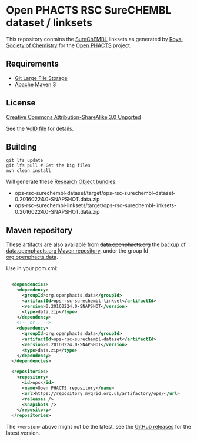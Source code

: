 # Open PHACTS RSC SureCHEMBL dataset / linksets 

This repository contains the [SureChEMBL](https://www.surechembl.org/) 
linksets as generated
by [Royal Society of Chemistry](http://www.rsc.org/) for the 
[Open PHACTS](http://www.openphacts.org/) project.


## Requirements

* [Git Large File Storage](https://help.github.com/articles/versioning-large-files/)
* [Apache Maven 3](http://maven.apache.org/download.cgi)

## License

[Creative Commons Attribution-ShareAlike 3.0 Unported](http://creativecommons.org/licenses/by-sa/3.0/)

See the [VoID file](ops-rsc-surechembl-dataset/data/void_2016-02-24.ttl) for details.

## Building

    git lfs update
    git lfs pull # Get the big files
    mvn clean install
    
Will generate these [Research Object bundles](http://w3id.org/bundle/):
 
* ops-rsc-surechembl-dataset/target/ops-rsc-surechembl-dataset-0.20160224.0-SNAPSHOT.data.zip
* ops-rsc-surechembl-linksets/target/ops-rsc-surechembl-linksets-0.20160224.0-SNAPSHOT.data.zip
  
## Maven repository

These artifacts are also available from ~~data.openphacts.org~~ the 
[backup of data.openphacts.org Maven repository](https://repository.mygrid.org.uk/artifactory/ops/), 
under the group Id 
[org.openphacts.data](https://repository.mygrid.org.uk/artifactory/ops/org/openphacts/data/).


Use in your pom.xml:

```xml

  <dependencies>
    <dependency>
      <groupId>org.openphacts.data</groupId>
      <artifactId>ops-rsc-surechembl-linkset</artifactId>
      <version>0.20160224.0-SNAPSHOT</version>
      <type>data.zip</type>
    </dependency>
    <!-- or.. -->
    <dependency>
      <groupId>org.openphacts.data</groupId>
      <artifactId>ops-rsc-surechembl-dataset</artifactId>
      <version>0.20160224.0-SNAPSHOT</version>
      <type>data.zip</type>
    </dependency>
  </dependencies>

  <repositories>
    <repository>
      <id>ops</id>
      <name>Open PHACTS repository</name>
      <url>https://repository.mygrid.org.uk/artifactory/ops/</url>
      <releases />
      <snapshots />
    </repository>
  </repositories>
```

The `<version>` above might not be the latest, see the 
[GitHub releases](https://github.com/openphacts/ops-rsc-surechembl-dataset/releases)
for the latest version.

